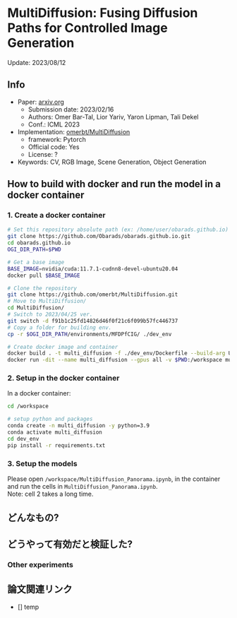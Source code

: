 # MultiDiffusion: Fusing Diffusion Paths for Controlled Image Generation

Update: 2023/08/12

## Info
- Paper: [arxiv.org](https://arxiv.org/abs/2302.08113)
  - Submission date: 2023/02/16
  - Authors: Omer Bar-Tal, Lior Yariv, Yaron Lipman, Tali Dekel
  - Conf.: ICML 2023
- Implementation: [omerbt/MultiDiffusion](https://github.com/omerbt/MultiDiffusion)
  - framework: Pytorch
  - Official code: Yes
  - License: ?
- Keywords: CV, RGB Image, Scene Generation, Object Generation

## How to build with docker and run the model in a docker container
### 1. Create a docker container
```bash
# Set this repository absolute path (ex: /home/user/obarads.github.io)
git clone https://github.com/Obarads/obarads.github.io.git
cd obarads.github.io
OGI_DIR_PATH=$PWD

# Get a base image
BASE_IMAGE=nvidia/cuda:11.7.1-cudnn8-devel-ubuntu20.04
docker pull $BASE_IMAGE

# Clone the repository
git clone https://github.com/omerbt/MultiDiffusion.git
# Move to MultiDiffusion/
cd MultiDiffusion/
# Switch to 2023/04/25 ver.
git switch -d f91b1c25fd14826d46f0f21c6f099b57fc446737
# Copy a folder for building env.
cp -r $OGI_DIR_PATH/environments/MFDPfCIG/ ./dev_env

# Create docker image and container
docker build . -t multi_diffusion -f ./dev_env/Dockerfile --build-arg UID=$(id -u) --build-arg GID=$(id -g) --build-arg BASE_IMAGE=$BASE_IMAGE
docker run -dit --name multi_diffusion --gpus all -v $PWD:/workspace multi_diffusion
```

### 2. Setup in the docker container
In a docker container:
```bash
cd /workspace

# setup python and packages
conda create -n multi_diffusion -y python=3.9
conda activate multi_diffusion
cd dev_env
pip install -r requirements.txt
```

### 3. Setup the models
Please open `/workspace/MultiDiffusion_Panorama.ipynb`, in the container and run the cells in `MultiDiffusion_Panorama.ipynb`.  
Note: cell 2 takes a long time.

## どんなもの? 

## どうやって有効だと検証した?

### Other experiments

## 論文関連リンク
- [] temp


 